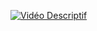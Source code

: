 [![Vidéo Descriptif](https://drive.google.com/file/d/1PQoIk0AQr8icE2J3tDxRAKmvuJHje-ov/preview)](https://drive.google.com/file/d/1PQoIk0AQr8icE2J3tDxRAKmvuJHje-ov/preview)
